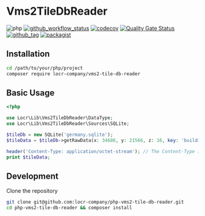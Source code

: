 # Vms2TileDbReader

![php](https://img.shields.io/badge/php-%3E%3D%208.1-8892BF.svg)
[![github_workflow_status](https://img.shields.io/github/actions/workflow/status/locr-company/php-vms2-tile-db-reader/php-8.1.yml)](https://github.com/locr-company/php-vms2-tile-db-reader/actions/workflows/php.yml)
[![codecov](https://codecov.io/gh/locr-company/php-vms2-tile-db-reader/graph/badge.svg?token=920M72RYI9)](https://codecov.io/gh/locr-company/php-vms2-tile-db-reader)
[![Quality Gate Status](https://sonarcloud.io/api/project_badges/measure?project=locr-company_php-vms2-tile-db-reader&metric=alert_status)](https://sonarcloud.io/summary/new_code?id=locr-company_php-vms2-tile-db-reader)
[![github_tag](https://img.shields.io/github/v/tag/locr-company/php-vms2-tile-db-reader)](https://github.com/locr-company/php-vms2-tile-db-reader/tags)
[![packagist](https://img.shields.io/packagist/v/locr-company/vms2-tile-db-reader)](https://packagist.org/packages/locr-company/vms2-tile-db-reader)

## Installation

```bash
cd /path/to/your/php/project
composer require locr-company/vms2-tile-db-reader
```

## Basic Usage

```php
<?php

use Locr\Lib\Vms2TileDbReader\DataType;
use Locr\Lib\Vms2TileDbReader\Sources\SQLite;

$tileDb = new SQLite('germany.sqlite');
$tileData = $tileDb->getRawData(x: 34686, y: 21566, z: 16, key: 'building', value: '*', type: DataType::Polygons);

header('Content-Type: application/octet-stream'); // The Content-Type is required for the Web-App.
print $tileData;
```

## Development

Clone the repository

```bash
git clone git@github.com:locr-company/php-vms2-tile-db-reader.git
cd php-vms2-tile-db-reader && composer install
```